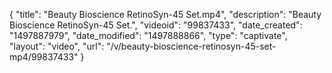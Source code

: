 {
    "title": "Beauty Bioscience RetinoSyn-45 Set.mp4",
    "description": "Beauty Bioscience RetinoSyn-45 Set.",
    "videoid": "99837433",
    "date_created": "1497887979",
    "date_modified": "1497888866",
    "type": "captivate",
    "layout": "video",
    "url": "\/v\/beauty-bioscience-retinosyn-45-set-mp4\/99837433"
}
